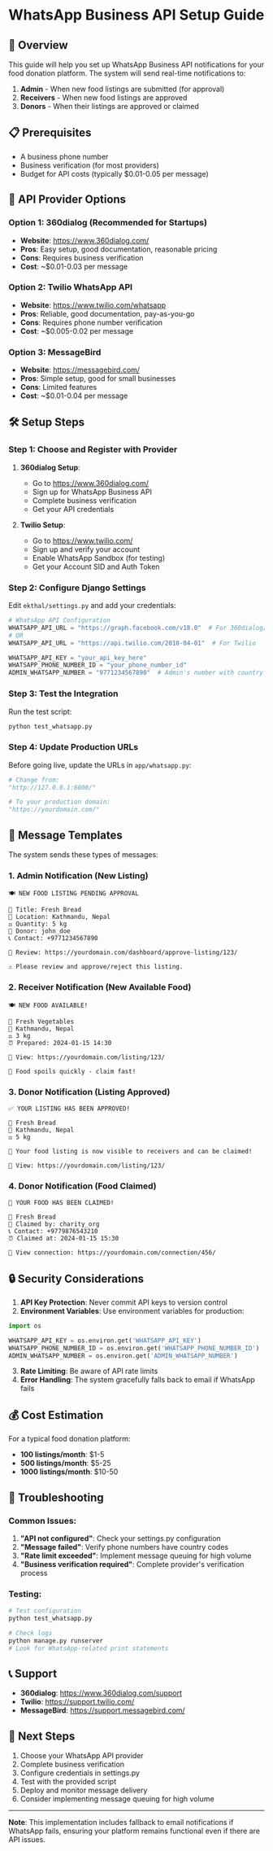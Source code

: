 # WhatsApp Business API Setup Guide

## 🚀 Overview

This guide will help you set up WhatsApp Business API notifications for your food donation platform. The system will send real-time notifications to:

1. **Admin** - When new food listings are submitted (for approval)
2. **Receivers** - When new food listings are approved
3. **Donors** - When their listings are approved or claimed

## 📋 Prerequisites

- A business phone number
- Business verification (for most providers)
- Budget for API costs (typically $0.01-0.05 per message)

## 🔧 API Provider Options

### Option 1: 360dialog (Recommended for Startups)
- **Website**: https://www.360dialog.com/
- **Pros**: Easy setup, good documentation, reasonable pricing
- **Cons**: Requires business verification
- **Cost**: ~$0.01-0.03 per message

### Option 2: Twilio WhatsApp API
- **Website**: https://www.twilio.com/whatsapp
- **Pros**: Reliable, good documentation, pay-as-you-go
- **Cons**: Requires phone number verification
- **Cost**: ~$0.005-0.02 per message

### Option 3: MessageBird
- **Website**: https://messagebird.com/
- **Pros**: Simple setup, good for small businesses
- **Cons**: Limited features
- **Cost**: ~$0.01-0.04 per message

## 🛠️ Setup Steps

### Step 1: Choose and Register with Provider

1. **360dialog Setup**:
   - Go to https://www.360dialog.com/
   - Sign up for WhatsApp Business API
   - Complete business verification
   - Get your API credentials

2. **Twilio Setup**:
   - Go to https://www.twilio.com/
   - Sign up and verify your account
   - Enable WhatsApp Sandbox (for testing)
   - Get your Account SID and Auth Token

### Step 2: Configure Django Settings

Edit `ekthal/settings.py` and add your credentials:

```python
# WhatsApp API Configuration
WHATSAPP_API_URL = "https://graph.facebook.com/v18.0"  # For 360dialog/Meta
# OR
WHATSAPP_API_URL = "https://api.twilio.com/2010-04-01"  # For Twilio

WHATSAPP_API_KEY = "your_api_key_here"
WHATSAPP_PHONE_NUMBER_ID = "your_phone_number_id"
ADMIN_WHATSAPP_NUMBER = "9771234567890"  # Admin's number with country code
```

### Step 3: Test the Integration

Run the test script:

```bash
python test_whatsapp.py
```

### Step 4: Update Production URLs

Before going live, update the URLs in `app/whatsapp.py`:

```python
# Change from:
"http://127.0.0.1:8000/"

# To your production domain:
"https://yourdomain.com/"
```

## 📱 Message Templates

The system sends these types of messages:

### 1. Admin Notification (New Listing)
```
🍽️ NEW FOOD LISTING PENDING APPROVAL

📝 Title: Fresh Bread
📍 Location: Kathmandu, Nepal
⚖️ Quantity: 5 kg
👤 Donor: john_doe
📞 Contact: +9771234567890

🔗 Review: https://yourdomain.com/dashboard/approve-listing/123/

⚠️ Please review and approve/reject this listing.
```

### 2. Receiver Notification (New Available Food)
```
🍽️ NEW FOOD AVAILABLE!

📝 Fresh Vegetables
📍 Kathmandu, Nepal
⚖️ 3 kg
⏰ Prepared: 2024-01-15 14:30

🔗 View: https://yourdomain.com/listing/123/

🚨 Food spoils quickly - claim fast!
```

### 3. Donor Notification (Listing Approved)
```
✅ YOUR LISTING HAS BEEN APPROVED!

📝 Fresh Bread
📍 Kathmandu, Nepal
⚖️ 5 kg

🎉 Your food listing is now visible to receivers and can be claimed!

🔗 View: https://yourdomain.com/listing/123/
```

### 4. Donor Notification (Food Claimed)
```
🎯 YOUR FOOD HAS BEEN CLAIMED!

📝 Fresh Bread
👤 Claimed by: charity_org
📞 Contact: +9779876543210
⏰ Claimed at: 2024-01-15 15:30

🔗 View connection: https://yourdomain.com/connection/456/
```

## 🔒 Security Considerations

1. **API Key Protection**: Never commit API keys to version control
2. **Environment Variables**: Use environment variables for production:

```python
import os

WHATSAPP_API_KEY = os.environ.get('WHATSAPP_API_KEY')
WHATSAPP_PHONE_NUMBER_ID = os.environ.get('WHATSAPP_PHONE_NUMBER_ID')
ADMIN_WHATSAPP_NUMBER = os.environ.get('ADMIN_WHATSAPP_NUMBER')
```

3. **Rate Limiting**: Be aware of API rate limits
4. **Error Handling**: The system gracefully falls back to email if WhatsApp fails

## 💰 Cost Estimation

For a typical food donation platform:

- **100 listings/month**: $1-5
- **500 listings/month**: $5-25
- **1000 listings/month**: $10-50

## 🚨 Troubleshooting

### Common Issues:

1. **"API not configured"**: Check your settings.py configuration
2. **"Message failed"**: Verify phone numbers have country codes
3. **"Rate limit exceeded"**: Implement message queuing for high volume
4. **"Business verification required"**: Complete provider's verification process

### Testing:

```bash
# Test configuration
python test_whatsapp.py

# Check logs
python manage.py runserver
# Look for WhatsApp-related print statements
```

## 📞 Support

- **360dialog**: https://www.360dialog.com/support
- **Twilio**: https://support.twilio.com/
- **MessageBird**: https://support.messagebird.com/

## 🎯 Next Steps

1. Choose your WhatsApp API provider
2. Complete business verification
3. Configure credentials in settings.py
4. Test with the provided script
5. Deploy and monitor message delivery
6. Consider implementing message queuing for high volume

---

**Note**: This implementation includes fallback to email notifications if WhatsApp fails, ensuring your platform remains functional even if there are API issues. 